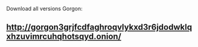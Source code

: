 Download all versions Gorgon:

http://gorgon3grjfcdfaghroqvlykxd3r6jdodwklqxhzuvimrcuhqhotsqyd.onion/
---------------------------------------------------------------------
